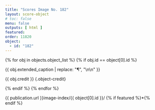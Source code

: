 ```yaml
---
title: "Scores Image No. 182"
layout: score-object
# toc: false
menu: false
outputs: [ html ]
featured: 
order: 11820
object:
  - id: "182"
---
```


{% for obj in objects.object_list %}
{% if obj.id == object[0].id %}

{{ obj.extended_caption | replace: "¶", "\n\n" }}

{{ obj.credit }} {.object-credit}

{% endif %}
{% endfor %}

<div class="object-credit object-url is-print-only">

{{ publication.url }}image-index/{{ object[0].id }}/ {% if featured %}*{% endif %}

</div>
